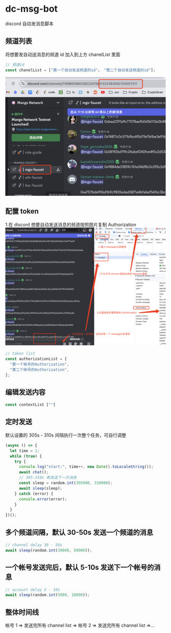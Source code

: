 # dc-msg-bot

discord 自动发消息脚本

## 频道列表

将想要发自动送消息的频道 id 加入到上方 chanelList 里面

```js
// 频道id
const chanelList = ["第一个自动发送频道的id"， "第二个自动发送频道的id"];

```

![alt text](image.png)

## 配置 token

1.在 discord 想要自动发送消息的频道按照图片复制 Authorization
![alt text](image-1.png)

```js
// token list
const authorizationList = [
  "第一个帐号的Authorization",
  "第二个帐号的Authorization",
];
```

## 编辑发送内容

```js
const contextList [""]
```

## 定时发送

默认设置的 305s - 310s 间隔执行一次整个任务，可自行调整

```js
(async () => {
  let time = 1;
  while (true) {
    try {
      console.log("start:", time++, new Date().toLocaleString());
      await chat();
      // 305-310s 再发送下一次消息
      const sleep = random.int(305000, 310000);
      await sleep(sleep);
    } catch (error) {
      console.error(error);
    }
  }
})();
```

## 多个频道间隔，默认 30-50s 发送一个频道的消息

```js
// channel delay 30 - 50s
await sleep(random.int(30000, 50000));
```

## 一个帐号发送完后，默认 5-10s 发送下一个帐号的消息

```js
// account delay 5 - 10s
await sleep(random.int(5000, 10000));
```

## 整体时间线

帐号 1 => 发送完所有 channel list => 帐号 2 => 发送完所有 channel list =>...
